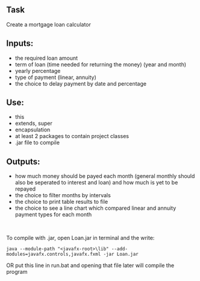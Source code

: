 ## Task
Create a mortgage loan calculator

## Inputs:
* the required loan amount
* term of loan (time needed for returning the money) (year and month)
* yearly percentage
* type of payment (linear, annuity)
* the choice to delay payment by date and percentage

## Use:
* this
* extends, super
* encapsulation
* at least 2 packages to contain project classes
* .jar file to compile

## Outputs:
* how much money should be payed each month (general monthly should also be seperated to interest and loan) and how much is yet to be repayed
* the choice to filter months by intervals
* the choice to print table results to file
* the choice to see a line chart which compared linear and annuity payment types for each month

<br />

To compile with .jar, open Loan.jar in terminal and the write:
```
java --module-path "<javafx-root>\lib" --add-modules=javafx.controls,javafx.fxml -jar Loan.jar
```
OR put this line in run.bat and opening that file later will compile the program


[comment]: <> (C:\Program Files\Java\openjfx-17.0.2_windows-x64_bin-sdk\javafx-sdk-17.0.2\lib - my path to javafx lib)

<br />

[comment]: <> (<img src="https://user-images.githubusercontent.com/65849358/163707753-49c5e351-b37b-417a-bab8-987e448f996a.png"/>)

